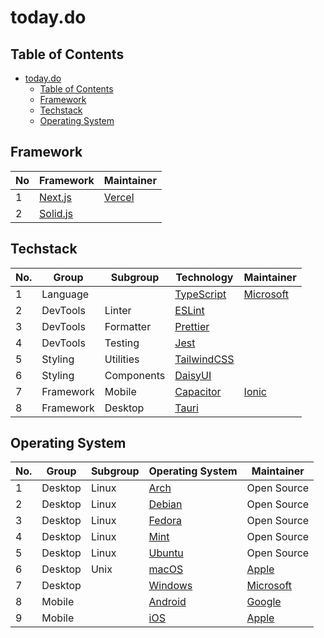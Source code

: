 # today.do

## Table of Contents

- [today.do](#todaydo)
  - [Table of Contents](#table-of-contents)
  - [Framework](#framework)
  - [Techstack](#techstack)
  - [Operating System](#operating-system)

## Framework

| No  | Framework            | Maintainer       |
| --- | -------------------- | ---------------- |
| 1   | [Next.js][next.js]   | [Vercel][vercel] |
| 2   | [Solid.js][solid.js] |                  |

## Techstack

| No. | Group     | Subgroup   | Technology                 | Maintainer             |
| --- | --------- | ---------- | -------------------------- | ---------------------- |
| 1   | Language  |            | [TypeScript][typescript]   | [Microsoft][microsoft] |
| 2   | DevTools  | Linter     | [ESLint][eslint]           |                        |
| 3   | DevTools  | Formatter  | [Prettier][prettier]       |                        |
| 4   | DevTools  | Testing    | [Jest][jest]               |                        |
| 5   | Styling   | Utilities  | [TailwindCSS][tailwindcss] |                        |
| 6   | Styling   | Components | [DaisyUI][daisyui]         |                        |
| 7   | Framework | Mobile     | [Capacitor][capacitor]     | [Ionic][ionic]         |
| 8   | Framework | Desktop    | [Tauri][tauri]             |                        |

## Operating System

| No. | Group   | Subgroup | Operating System             | Maintainer             |
| --- | ------- | -------- | ---------------------------- | ---------------------- |
| 1   | Desktop | Linux    | [Arch][arch]                 | Open Source            |
| 2   | Desktop | Linux    | [Debian][debian]             | Open Source            |
| 3   | Desktop | Linux    | [Fedora][fedora]             | Open Source            |
| 4   | Desktop | Linux    | [Mint][mint]                 | Open Source            |
| 5   | Desktop | Linux    | [Ubuntu][ubuntu]             | Open Source            |
| 6   | Desktop | Unix     | [macOS][apple-macos]         | [Apple][apple]         |
| 7   | Desktop |          | [Windows][microsoft-windows] | [Microsoft][microsoft] |
| 8   | Mobile  |          | [Android][android]           | [Google][google]       |
| 9   | Mobile  |          | [iOS][apple-ios]             | [Apple][apple]         |

[android]: https://www.android.com/
[apple]: https://www.apple.com
[apple-ios]: https://www.apple.com/os/ios/
[apple-macos]: https://www.apple.com/os/macos/
[arch]: https://archlinux.org/
[capacitor]: https://capacitorjs.com/
[daisyui]: https://daisyui.com/
[debian]: https://www.debian.org/
[eslint]: https://eslint.org/
[fedora]: https://www.fedoraproject.org/
[google]: https://www.google.com/
[ionic]: https://ionicframework.com/
[jest]: https://jestjs.io/
[microsoft]: https://www.microsoft.com/
[microsoft-windows]: https://www.microsoft.com/en-us/windows/
[mint]: https://linuxmint.com/
[next.js]: https://nextjs.org/
[prettier]: https://prettier.io/
[solid.js]: https://www.solidjs.com/
[vercel]: https://vercel.com/
[tailwindcss]: https://tailwindcss.com/
[tauri]: https://v2.tauri.app/
[typescript]: https://www.typescriptlang.org/
[ubuntu]: https://ubuntu.com/
